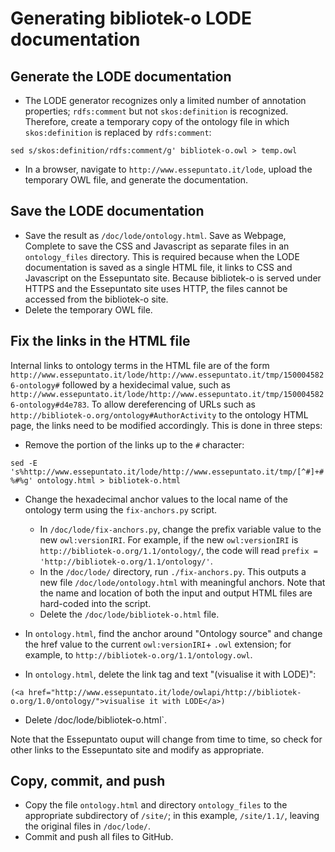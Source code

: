 # Generating bibliotek-o LODE documentation

## Generate the LODE documentation
* The LODE generator recognizes only a limited number of annotation properties; `rdfs:comment` but not `skos:definition` is recognized. Therefore, create a temporary copy of the ontology file in which `skos:definition` is replaced by `rdfs:comment`:

`sed s/skos:definition/rdfs:comment/g' bibliotek-o.owl > temp.owl`

* In a browser, navigate to `http://www.essepuntato.it/lode`, upload the temporary OWL file, and generate the documentation.


## Save the LODE documentation

* Save the result as `/doc/lode/ontology.html`. Save as Webpage, Complete to save the CSS and Javascript as separate files in an `ontology_files` directory. This is required because when the LODE documentation is saved as a single HTML file, it links to CSS and Javascript on the Essepuntato site. Because bibliotek-o is served under HTTPS and the Essepuntato site uses HTTP, the files cannot be accessed from the bibliotek-o site. 
* Delete the temporary OWL file.

## Fix the links in the HTML file

Internal links to ontology terms in the HTML file are of the form `http://www.essepuntato.it/lode/http://www.essepuntato.it/tmp/1500045826-ontology#` followed by a hexidecimal value, such as `http://www.essepuntato.it/lode/http://www.essepuntato.it/tmp/1500045826-ontology#d4e783`. To allow dereferencing of URLs such as `http://bibliotek-o.org/ontology#AuthorActivity` to the ontology HTML page, the links need to be modified accordingly. This is done in three steps:

* Remove the portion of the links up to the `#` character:

`sed -E 's%http://www.essepuntato.it/lode/http://www.essepuntato.it/tmp/[^#]+#%#%g' ontology.html > bibliotek-o.html`

* Change the hexadecimal anchor values to the local name of the ontology term using the `fix-anchors.py` script.

  * In `/doc/lode/fix-anchors.py`, change the prefix variable value to the new `owl:versionIRI`. For example, if the new `owl:versionIRI` is `http://bibliotek-o.org/1.1/ontology/`, the code will read `prefix = 'http://bibliotek-o.org/1.1/ontology/'`.
  * In the `/doc/lode/` directory, run `./fix-anchors.py`. This outputs a new file `/doc/lode/ontology.html` with meaningful anchors. Note that the name and location of both the input and output HTML files are hard-coded into the script.
  * Delete the `/doc/lode/bibliotek-o.html` file.

* In `ontology.html`, find the anchor around "Ontology source" and change the href value to the current `owl:versionIRI`+ `.owl` extension; for example, to `http://bibliotek-o.org/1.1/ontology.owl`.

* In `ontology.html`, delete the link tag and text "(visualise it with LODE)":

`(<a href="http://www.essepuntato.it/lode/owlapi/http://bibliotek-o.org/1.0/ontology/">visualise it with LODE</a>)`

* Delete /doc/lode/bibliotek-o.html`.

Note that the Essepuntato ouput will change from time to time, so check for other links to the Essepuntato site and modify as appropriate.

## Copy, commit, and push

* Copy the file `ontology.html` and directory `ontology_files` to the appropriate subdirectory of `/site/`; in this example, `/site/1.1/`, leaving the original files in `/doc/lode/`.
* Commit and push all files to GitHub.
